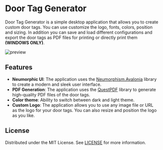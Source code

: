 # Door Tag Generator
Door Tag Generator is a simple desktop application that allows you to create custom door tags. You can use customize the logo, fonts, colors, position and sizing. In addition you can save and load different configurations and export the door tags as PDF files for printing or directly print them **(WINDOWS ONLY)**.

![preview](https://github.com/Tymec/DoorTagGenerator/assets/2727109/b320eaa5-0813-4ac5-ad97-7ceb34baad35)

## Features
- **Neumorphic UI**: The application uses the [Neumorphism.Avalonia](https://github.com/flarive/Neumorphism.Avalonia) library to create a modern and sleek user interface.
- **PDF Generation**: The application uses the [QuestPDF](https://github.com/QuestPDF/QuestPDF) library to generate high-quality PDF files of the door tags.
- **Color theme**: Ability to switch between dark and light theme.
- **Custom Logo**: The application allows you to use any image file or URL as the logo for your door tags. You can also resize and position the logo as you like.

## License
Distributed under the MIT License. See [LICENSE](/LICENSE) for more information.
